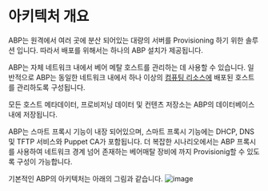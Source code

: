  # 아키텍처 개요
ABP는 원격에서 여러 곳에 분산 되어있는 대량의 서버를 Provisioning 하기 위한 솔루션 입니다. 따라서 배포를 위해서는 하나의 ABP 설치가 제공됩니다.

ABP는 자체 네트워크 내에서 베어 메탈 호스트를 관리하는 데 사용할 수 있습니다. 일반적으로 ABP는 동일한 네트워크 내에서 하나 이상의 [컴퓨팅 리소스에](https://docs.orcharhino.com/or/6.0/sources/compute_resources.html) 배포된 호스트를 관리하도록 구성됩니다.

모든 호스트 메타데이터, 프로비저닝 데이터 및 컨텐츠 저장소는 ABP의 데이터베이스 내에 저장됩니다.

ABP는 스마트 프록시 기능이 내장 되어있으며, 스마트 프록시 기능에는 DHCP, DNS 및 TFTP 서비스와 Puppet CA가 포함됩니다. 더 복잡한 시나리오에서는 ABP 프록시를 사용하여 네트워크 경계 넘어 존재하는 베어매탈 장비에 까지 Provisionig할 수 있도록 구성이 가능합니다.

기본적인 ABP의 아키텍처는 아래의 그림과 같습니다.
![image](https://github.com/namuict/abp/assets/117419940/fdb0b4f9-4e51-40af-abec-ca614033a070)
